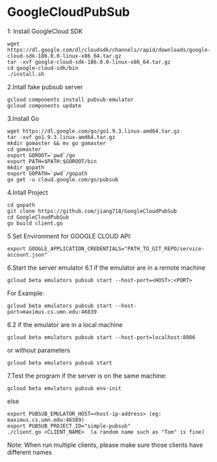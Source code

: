 # GoogleCloudPubSub

1: Install GoogleCloud SDK
```
wget https://dl.google.com/dl/cloudsdk/channels/rapid/downloads/google-cloud-sdk-186.0.0-linux-x86_64.tar.gz
tar -xvf google-cloud-sdk-186.0.0-linux-x86_64.tar.gz
cd google-cloud-sdk/bin
./install.sh
```

2.Intall fake pubsub server
```
gcloud components install pubsub-emulator
gcloud components update
```

3.Install Go
```
wget https://dl.google.com/go/go1.9.3.linux-amd64.tar.gz
tar -xvf go1.9.3.linux-amd64.tar.gz
mkdir gomaster && mv go gomaster
cd gomaster
export GOROOT=`pwd`/go
export PATH=$PATH:$GOROOT/bin
mkdir gopath
export GOPATH=`pwd`/gopath
go get -u cloud.google.com/go/pubsub
```

4.Intall Project
```
cd gopath
git clone https://github.com/jiang718/GoogleCloudPubSub
cd GoogleCloudPubSub
go build client.go 
```

5 Set Environment for GOOGLE CLOUD API:
```
export GOOGLE_APPLICATION_CREDENTIALS="PATH_TO_GIT_REPO/service-account.json"
```

6.Start the server emulator
6.1 if the emulator are in a remote machine 
```
gcloud beta emulators pubsub start --host-port=<HOST>:<PORT>
```
For Example:
```
gcloud beta emulators pubsub start --host-port=maximus.cs.umn.edu:46839
```
6.2 if the emulator are in a local machine
```
gcloud beta emulators pubsub start --host-port=localhost:8086
```
or without parameters
```
gcloud beta emulators pubsub start
```
7.Test the program
if the server is on the same machine:
```
gcloud beta emulators pubsub env-init 
```
else
```
export PUBSUB_EMULATOR_HOST=<host-ip-address> (eg: maximus.cs.umn.edu:46389)
export PUBSUB_PROJECT_ID="simple-pubsub"
./client.go <CLIENT_NAME>  (a random name such as "Tom" is fine)
```

Note: When run multiple clients, please make sure those clients have different names
